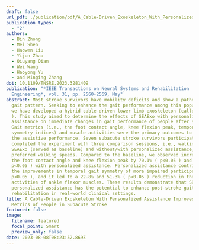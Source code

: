 ```yaml
---
draft: false
url_pdf: ./publication/pdf/A_Cable-Driven_Exoskeleton_With_Personalized_Assistance_Improves_the_Gait_Metrics_of_People_in_Subacute_Stroke.pdf
publication_types:
  - "2"
authors:
  - Bin Zhong
  - Mei Shen
  - Haowen Liu
  - Yijun Zhao
  - Qiuyang Qian
  - Wei Wang
  - Haoyong Yu
  - and Minging Zhang
doi: 10.1109/TNSRE.2023.3281409
publication: "*IEEE Transactions on Neural Systems and Rehabilitation
  Engineering*, vol. 31, pp. 2560-2569, May"
abstract: Most stroke survivors have mobility deficits and show a pathological
  gait pattern. Seeking to enhance the gait performance among this population,
  we have developed a hybrid cable-driven lower limb exoskeleton (called SEAExo
  ). This study aimed to determine the effects of SEAExo with personalized
  assistance on immediate changes in gait performance of people after stroke.
  Gait metrics (i.e., the foot contact angle, knee flexion peak, temporal gait
  symmetry indices) and muscle activities were the primary outcomes to evaluate
  the assistive performance. Seven subacute stroke survivors participated and
  completed the experiment with three comparison sessions, i.e., walking without
  SEAExo (served as baseline) and without/with personalized assistance, at their
  preferred walking speeds. Compared to the baseline, we observed increases in
  the foot contact angle and knee flexion peak by 70.1% ( p<0.05 ) and 60.0% (
  p<0.05 ) with personalized assistance. Personalized assistance contributed to
  the improvements in temporal gait symmetry of more impaired participants (
  p<0.05 ), and it led to a 22.8% and 51.3% ( p<0.05 ) reduction in the muscle
  activities of ankle flexor muscles. These results demonstrate that SEAExo with
  personalized assistance has the potential to enhance post-stroke gait
  rehabilitation in real-world clinical settings.
title: A Cable-Driven Exoskeleton With Personalized Assistance Improves the Gait
  Metrics of People in Subacute Stroke
featured: false
image:
  filename: featured
  focal_point: Smart
  preview_only: false
date: 2023-08-08T08:23:52.869Z
---
```

